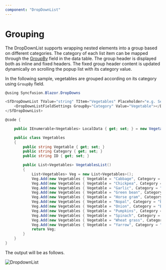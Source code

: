 ```yaml
---
component: "DropDownList"
---
```


# Grouping

The DropDownList supports wrapping nested elements into a group based on different categories. The category
of each list item can be mapped through the [GroupBy](https://help.syncfusion.com/cr/blazor/Syncfusion.Blazor.DropDowns.DropDownListFieldSettings.html#Syncfusion_Blazor_DropDowns_DropDownListFieldSettings_GroupBy) field in
the data table. The group header is displayed both as inline and fixed headers. The fixed group header content
is updated dynamically on scrolling the popup list with its category value.

In the following sample, vegetables are grouped according on its category using `GroupBy` field.

```csharp
@using Syncfusion.Blazor.DropDowns

<SfDropDownList TValue="string" TItem="Vegetables" Placeholder="e.g. Select a vegetable" DataSource="@LocalData">
    <DropDownListFieldSettings GroupBy="Category" Value="Vegetable"></DropDownListFieldSettings>
</SfDropDownList>

@code {

    public IEnumerable<Vegetables> LocalData { get; set; } = new Vegetables().VegetablesList();

    public class Vegetables
    {
        public string Vegetable { get; set; }
        public string Category { get; set; }
        public string ID { get; set; }

        public List<Vegetables> VegetablesList()
        {
            List<Vegetables> Veg = new List<Vegetables>();
            Veg.Add(new Vegetables { Vegetable = "Cabbage", Category = "Leafy and Salad", ID = "item1" });
            Veg.Add(new Vegetables { Vegetable = "Chickpea", Category = "Beans", ID = "item2" });
            Veg.Add(new Vegetables { Vegetable = "Garlic", Category = "Bulb and Stem", ID = "item3" });
            Veg.Add(new Vegetables { Vegetable = "Green bean", Category = "Beans", ID = "item4" });
            Veg.Add(new Vegetables { Vegetable = "Horse gram", Category = "Beans", ID = "item5" });
            Veg.Add(new Vegetables { Vegetable = "Nopal", Category = "Bulb and Stem", ID = "item6" });
            Veg.Add(new Vegetables { Vegetable = "Onion", Category = "Bulb and Stem", ID = "item7" });
            Veg.Add(new Vegetables { Vegetable = "Pumpkins", Category = "Leafy and Salad", ID = "item8" });
            Veg.Add(new Vegetables { Vegetable = "Spinach", Category = "Leafy and Salad", ID = "item9" });
            Veg.Add(new Vegetables { Vegetable = "Wheat grass", Category = "Leafy and Salad", ID = "item10" });
            Veg.Add(new Vegetables { Vegetable = "Yarrow", Category = "Leafy and Salad", ID = "item11" });
            return Veg;
        }
    }
}
```

The output will be as follows.

![DropdownList](./images/grouping.png)
